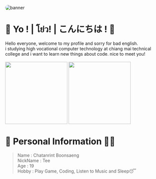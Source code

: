 <a><img src="https://github.com/Z0TEExt/Z0TEExt/blob/main/background_github.gif" alt="banner" style="border-radius:20px;"></a>
# 👋 Yo ! | โย่ว! | こんにちは ! 👋
Hello everyone, welcome to my profile and sorry for bad english. <br />
i studying high vocational computer technology at chiang mai technical college and i want to learn new things about code. nice to meet you! <br />
<br />
<img height="200em" align="center" src="https://github-readme-stats.vercel.app/api?username=Z0TEExt&show_icons=true&bg_color=fff&title_color=505050&icon_color=505050&border_radius=20&hide_border=true" />
<img height="200em" align="center" src="https://github-readme-stats.vercel.app/api/top-langs/?username=Z0TEExt&layout=compact&title_color=505050&border_radius=20" />
# 🧒 Personal Information 🧑‍🎓
> Name : Chatanrint Boonsaeng <br />
> NickName : Tee <br />
> Age : 19 <br />
> Hobby : Play Game, Coding, Listen to Music and Sleep😴 <br />
